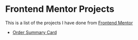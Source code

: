 # Frontend Mentor Projects
This is a list of the projects I have done from [Frontend Mentor](https://frontendmentor.io)

- [Order Summary Card](https://github.com/peter-abah/order-summary-card/)
